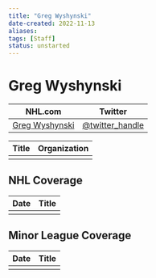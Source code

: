```yaml
---
title: "Greg Wyshynski"
date-created: 2022-11-13
aliases: 
tags: [Staff]
status: unstarted
---
```


# Greg Wyshynski

| NHL.com | Twitter |
| ------- | ------- |
| [Greg Wyshynski]() | [@twitter_handle](https://twitter.com/)

| Title | Organization |
| ----- | ------------ |
|       |              |



## NHL  Coverage
| Date | Title |
| ---- | ----- |
|      |       |



## Minor League Coverage
| Date | Title |
| ---- | ----- |
|      |       |


